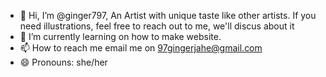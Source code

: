 - 👋 Hi, I’m @ginger797, An Artist with unique taste like other artists. If you need illustrations, feel free to reach out to me, we'll discus about it
- 🌱 I’m currently learning on how to make website.
- 📫 How to reach me email me on 97gingerjahe@gmail.com
- 😄 Pronouns: she/her

<!---
ginger797/ginger797 is a ✨ special ✨ repository because its `README.md` (this file) appears on your GitHub profile.
You can click the Preview link to take a look at your changes.
--->
